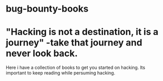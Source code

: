# bug-bounty-books

# "Hacking is not a destination, it is a journey"  -take that journey and never look back.

Here i have a collection of books to get you started on hacking.
Its important to keep reading while persuming hacking.
